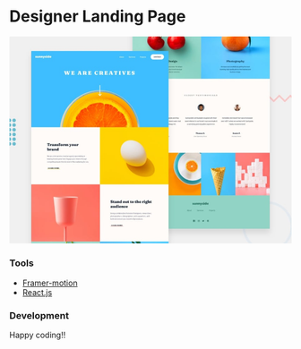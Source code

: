 # Designer Landing Page

![Design preview for the designer landing page.](./src/images/preview.jpg)

### Tools

- [Framer-motion](https://www.framer.com/motion/)
- [React.js](https://reactjs.org/)

### Development

Happy coding!!
